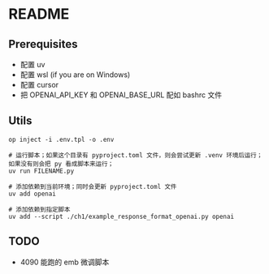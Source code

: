# README

## Prerequisites

- 配置 uv
- 配置 wsl (if you are on Windows)
- 配置 cursor
- 把 OPENAI_API_KEY 和 OPENAI_BASE_URL 配如 bashrc 文件

## Utils

```shell
op inject -i .env.tpl -o .env
```

```shell
# 运行脚本；如果这个目录有 pyproject.toml 文件，则会尝试更新 .venv 环境后运行；如果没有则会把 py 看成脚本来运行；
uv run FILENAME.py

# 添加依赖到当前环境；同时会更新 pyproject.toml 文件
uv add openai

# 添加依赖到指定脚本
uv add --script ./ch1/example_response_format_openai.py openai
```

## TODO

- 4090 能跑的 emb 微调脚本
